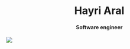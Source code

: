 <h1 align="center">Hayri Aral</h1>
<h4 align="center">Software engineer</h2>
<p> 
  <img src="https://komarev.com/ghpvc/?username=hayriaral&label=Visitor+counter&color=blue&style=flat"
</p>
<!--
**hayriaral/hayriaral** is a ✨ _special_ ✨ repository because its `README.md` (this file) appears on your GitHub profile.

Here are some ideas to get you started:

- 🔭 I’m currently working on ...
- 🌱 I’m currently learning ...
- 👯 I’m looking to collaborate on ...
- 🤔 I’m looking for help with ...
- 💬 Ask me about ...
- 📫 How to reach me: ...
- 😄 Pronouns: ...
- ⚡ Fun fact: ...
-->
